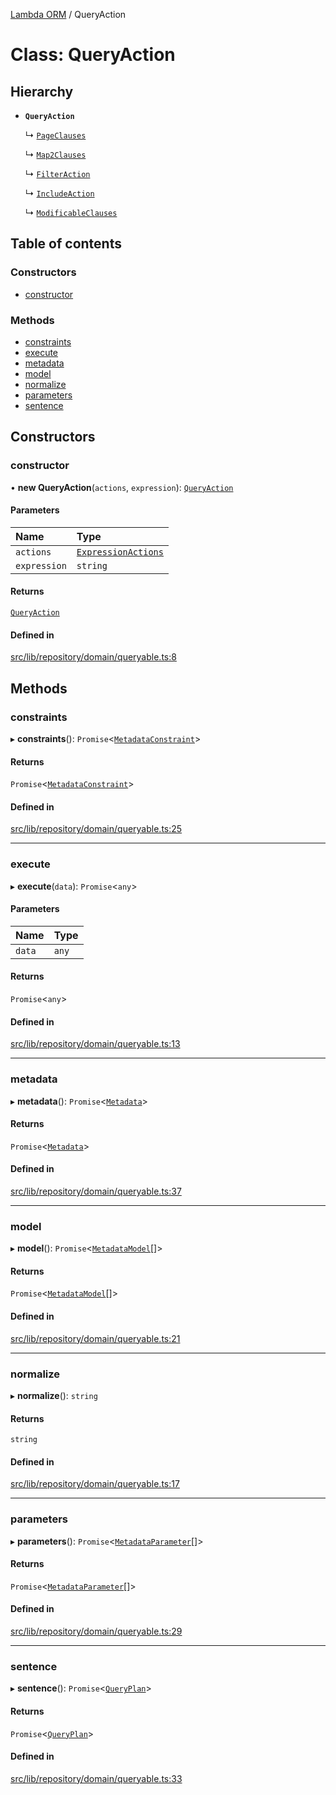 [Lambda ORM](../README.md) / QueryAction

# Class: QueryAction

## Hierarchy

- **`QueryAction`**

  ↳ [`PageClauses`](PageClauses.md)

  ↳ [`Map2Clauses`](Map2Clauses.md)

  ↳ [`FilterAction`](FilterAction.md)

  ↳ [`IncludeAction`](IncludeAction.md)

  ↳ [`ModificableClauses`](ModificableClauses.md)

## Table of contents

### Constructors

- [constructor](QueryAction.md#constructor)

### Methods

- [constraints](QueryAction.md#constraints)
- [execute](QueryAction.md#execute)
- [metadata](QueryAction.md#metadata)
- [model](QueryAction.md#model)
- [normalize](QueryAction.md#normalize)
- [parameters](QueryAction.md#parameters)
- [sentence](QueryAction.md#sentence)

## Constructors

### constructor

• **new QueryAction**(`actions`, `expression`): [`QueryAction`](QueryAction.md)

#### Parameters

| Name | Type |
| :------ | :------ |
| `actions` | [`ExpressionActions`](../interfaces/ExpressionActions.md) |
| `expression` | `string` |

#### Returns

[`QueryAction`](QueryAction.md)

#### Defined in

[src/lib/repository/domain/queryable.ts:8](https://github.com/FlavioLionelRita/lambdaorm-base/blob/8dd385a/src/lib/repository/domain/queryable.ts#L8)

## Methods

### constraints

▸ **constraints**(): `Promise`\<[`MetadataConstraint`](../interfaces/MetadataConstraint.md)\>

#### Returns

`Promise`\<[`MetadataConstraint`](../interfaces/MetadataConstraint.md)\>

#### Defined in

[src/lib/repository/domain/queryable.ts:25](https://github.com/FlavioLionelRita/lambdaorm-base/blob/8dd385a/src/lib/repository/domain/queryable.ts#L25)

___

### execute

▸ **execute**(`data`): `Promise`\<`any`\>

#### Parameters

| Name | Type |
| :------ | :------ |
| `data` | `any` |

#### Returns

`Promise`\<`any`\>

#### Defined in

[src/lib/repository/domain/queryable.ts:13](https://github.com/FlavioLionelRita/lambdaorm-base/blob/8dd385a/src/lib/repository/domain/queryable.ts#L13)

___

### metadata

▸ **metadata**(): `Promise`\<[`Metadata`](../interfaces/Metadata.md)\>

#### Returns

`Promise`\<[`Metadata`](../interfaces/Metadata.md)\>

#### Defined in

[src/lib/repository/domain/queryable.ts:37](https://github.com/FlavioLionelRita/lambdaorm-base/blob/8dd385a/src/lib/repository/domain/queryable.ts#L37)

___

### model

▸ **model**(): `Promise`\<[`MetadataModel`](../interfaces/MetadataModel.md)[]\>

#### Returns

`Promise`\<[`MetadataModel`](../interfaces/MetadataModel.md)[]\>

#### Defined in

[src/lib/repository/domain/queryable.ts:21](https://github.com/FlavioLionelRita/lambdaorm-base/blob/8dd385a/src/lib/repository/domain/queryable.ts#L21)

___

### normalize

▸ **normalize**(): `string`

#### Returns

`string`

#### Defined in

[src/lib/repository/domain/queryable.ts:17](https://github.com/FlavioLionelRita/lambdaorm-base/blob/8dd385a/src/lib/repository/domain/queryable.ts#L17)

___

### parameters

▸ **parameters**(): `Promise`\<[`MetadataParameter`](../interfaces/MetadataParameter.md)[]\>

#### Returns

`Promise`\<[`MetadataParameter`](../interfaces/MetadataParameter.md)[]\>

#### Defined in

[src/lib/repository/domain/queryable.ts:29](https://github.com/FlavioLionelRita/lambdaorm-base/blob/8dd385a/src/lib/repository/domain/queryable.ts#L29)

___

### sentence

▸ **sentence**(): `Promise`\<[`QueryPlan`](../interfaces/QueryPlan.md)\>

#### Returns

`Promise`\<[`QueryPlan`](../interfaces/QueryPlan.md)\>

#### Defined in

[src/lib/repository/domain/queryable.ts:33](https://github.com/FlavioLionelRita/lambdaorm-base/blob/8dd385a/src/lib/repository/domain/queryable.ts#L33)
